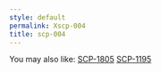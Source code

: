 ```yaml
---
style: default
permalink: Xscp-004
title: scp-004
---
```

You may also like:
[SCP-1805](http://scp-wiki.net/scp-1805)
[SCP-1195](http://scp-wiki.net/scp-1195)